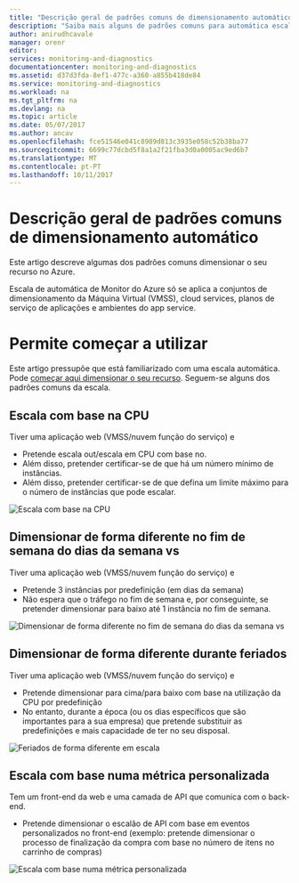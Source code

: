 ```yaml
---
title: "Descrição geral de padrões comuns de dimensionamento automático | Microsoft Docs"
description: "Saiba mais alguns de padrões comuns para automática escala os recursos no Azure."
author: anirudhcavale
manager: orenr
editor: 
services: monitoring-and-diagnostics
documentationcenter: monitoring-and-diagnostics
ms.assetid: d37d3fda-8ef1-477c-a360-a855b418de84
ms.service: monitoring-and-diagnostics
ms.workload: na
ms.tgt_pltfrm: na
ms.devlang: na
ms.topic: article
ms.date: 05/07/2017
ms.author: ancav
ms.openlocfilehash: fce51546e041c8989d813c3935e058c52b38ba77
ms.sourcegitcommit: 6699c77dcbd5f8a1a2f21fba3d0a0005ac9ed6b7
ms.translationtype: MT
ms.contentlocale: pt-PT
ms.lasthandoff: 10/11/2017
---
```

# <a name="overview-of-common-autoscale-patterns"></a>Descrição geral de padrões comuns de dimensionamento automático
Este artigo descreve algumas dos padrões comuns dimensionar o seu recurso no Azure.

Escala de automática de Monitor do Azure só se aplica a conjuntos de dimensionamento da Máquina Virtual (VMSS), cloud services, planos de serviço de aplicações e ambientes do app service. 

# <a name="lets-get-started"></a>Permite começar a utilizar

Este artigo pressupõe que está familiarizado com uma escala automática. Pode [começar aqui dimensionar o seu recurso][1]. Seguem-se alguns dos padrões comuns da escala.

## <a name="scale-based-on-cpu"></a>Escala com base na CPU

Tiver uma aplicação web (VMSS/nuvem função do serviço) e 

- Pretende escala out/escala em CPU com base no.
- Além disso, pretender certificar-se de que há um número mínimo de instâncias. 
- Além disso, pretender certificar-se de que defina um limite máximo para o número de instâncias que pode escalar.

![Escala com base na CPU][2]

## <a name="scale-differently-on-weekdays-vs-weekends"></a>Dimensionar de forma diferente no fim de semana do dias da semana vs

Tiver uma aplicação web (VMSS/nuvem função do serviço) e

- Pretende 3 instâncias por predefinição (em dias da semana)
- Não espera que o tráfego no fim de semana e, por conseguinte, se pretender dimensionar para baixo até 1 instância no fim de semana.

![Dimensionar de forma diferente no fim de semana do dias da semana vs][3]

## <a name="scale-differently-during-holidays"></a>Dimensionar de forma diferente durante feriados

Tiver uma aplicação web (VMSS/nuvem função do serviço) e 

- Pretende dimensionar para cima/para baixo com base na utilização da CPU por predefinição
- No entanto, durante a época (ou os dias específicos que são importantes para a sua empresa) que pretende substituir as predefinições e mais capacidade de ter no seu disposal.

![Feriados de forma diferente em escala][4]

## <a name="scale-based-on-custom-metric"></a>Escala com base numa métrica personalizada

Tem um front-end da web e uma camada de API que comunica com o back-end. 

- Pretende dimensionar o escalão de API com base em eventos personalizados no front-end (exemplo: pretende dimensionar o processo de finalização da compra com base no número de itens no carrinho de compras)

![Escala com base numa métrica personalizada][5]

<!--Reference-->
[1]: ./monitoring-autoscale-get-started.md
[2]: ./media/monitoring-autoscale-common-scale-patterns/scale-based-on-cpu.png
[3]: ./media/monitoring-autoscale-common-scale-patterns/weekday-weekend-scale.png
[4]: ./media/monitoring-autoscale-common-scale-patterns/holidays-scale.png
[5]: ./media/monitoring-autoscale-common-scale-patterns/custom-metric-scale.png